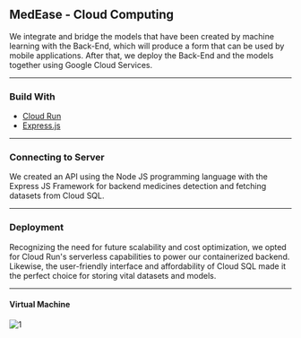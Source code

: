 ## MedEase - Cloud Computing
We integrate and bridge the models that have been created by machine learning with the Back-End, which will produce a form that can be used by mobile applications. After that, we deploy the Back-End and the models together using Google Cloud Services.

------------

### Build With
- [Cloud Run](https://cloud.google.com/run?hl=en)
- [Express.js](http://expressjs.com/en/starter/installing.html)

------------

### Connecting to Server
We created an API using the Node JS programming language with the Express JS Framework for backend medicines detection and fetching datasets from Cloud SQL.

------------

### Deployment
Recognizing the need for future scalability and cost optimization, we opted for Cloud Run's serverless capabilities to power our containerized backend. Likewise, the user-friendly interface and affordability of Cloud SQL made it the perfect choice for storing vital datasets and models.

------------

#### Virtual Machine 
![1](https://github.com/fajasumitra/MedEase-Backend/assets/95381061/9fe536dc-866c-4024-b645-ac89ca6d3446)
